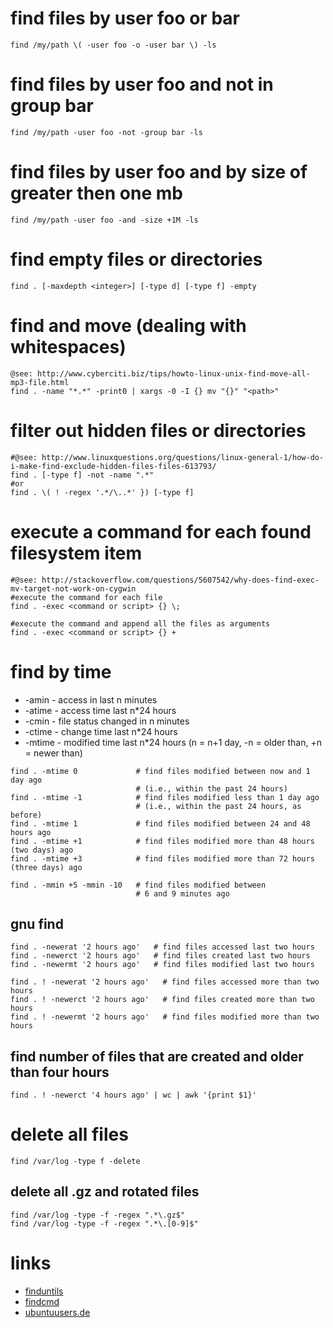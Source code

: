# find files by user foo or bar

```
find /my/path \( -user foo -o -user bar \) -ls
```

# find files by user foo and not in group bar

```
find /my/path -user foo -not -group bar -ls
```

# find files by user foo and by size of greater then one mb

```
find /my/path -user foo -and -size +1M -ls
```

# find empty files or directories

```
find . [-maxdepth <integer>] [-type d] [-type f] -empty
```

# find and move (dealing with whitespaces)

```
@see: http://www.cyberciti.biz/tips/howto-linux-unix-find-move-all-mp3-file.html
find . -name "*.*" -print0 | xargs -0 -I {} mv "{}" "<path>"
```

# filter out hidden files or directories

```
#@see: http://www.linuxquestions.org/questions/linux-general-1/how-do-i-make-find-exclude-hidden-files-files-613793/
find . [-type f] -not -name ".*"
#or
find . \( ! -regex '.*/\..*' }) [-type f]
```

# execute a command for each found filesystem item

```
#@see: http://stackoverflow.com/questions/5607542/why-does-find-exec-mv-target-not-work-on-cygwin
#execute the command for each file
find . -exec <command or script> {} \;

#execute the command and append all the files as arguments
find . -exec <command or script> {} +
```

# find by time

* -amin     -   access in last n minutes
* -atime    -   access time last n*24 hours
* -cmin     -   file status changed in n minutes
* -ctime    -   change time last n\*24 hours
* -mtime    -   modified time last n\*24 hours (n = n+1 day, -n = older than, +n = newer than)

```
find . -mtime 0             # find files modified between now and 1 day ago
                            # (i.e., within the past 24 hours)
find . -mtime -1            # find files modified less than 1 day ago
                            # (i.e., within the past 24 hours, as before)
find . -mtime 1             # find files modified between 24 and 48 hours ago
find . -mtime +1            # find files modified more than 48 hours (two days) ago
find . -mtime +3            # find files modified more than 72 hours (three days) ago

find . -mmin +5 -mmin -10   # find files modified between
                            # 6 and 9 minutes ago
```

## gnu find

```
find . -newerat '2 hours ago'   # find files accessed last two hours
find . -newerct '2 hours ago'   # find files created last two hours
find . -newermt '2 hours ago'   # find files modified last two hours
```

```
find . ! -newerat '2 hours ago'   # find files accessed more than two hours
find . ! -newerct '2 hours ago'   # find files created more than two hours
find . ! -newermt '2 hours ago'   # find files modified more than two hours
```

## find number of files that are created and older than four hours

```
find . ! -newerct '4 hours ago' | wc | awk '{print $1}'
```

# delete all files

```
find /var/log -type f -delete
```

## delete all .gz and rotated files

```
find /var/log -type -f -regex ".*\.gz$"
find /var/log -type -f -regex ".*\.[0-9]$"
```

# links

* [finduntils](http://www.gnu.org/software/findutils/findutils.html)
* [findcmd](http://content.hccfl.edu/pollock/unix/findcmd.htm)
* [ubuntuusers.de](http://wiki.ubuntuusers.de/find)
